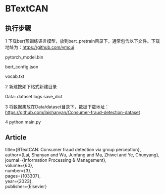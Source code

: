 # BTextCAN

## 执行步骤

1 下载bert预训练语言模型，放到bert_pretrain目录下，通常包含以下文件。下载地址为：https://github.com/ymcui

  pytorch_model.bin 
  
  bert_config.json 
  
  vocab.txt

2 新建按如下格式新建目录

  Data:
    dataset
    logs
    save_dict

3 将数据集放在Data/dataset目录下，数据下载地址：https://github.com/laishanyan/Consumer-fraud-detection-dataset

4 python main.py

## Article
  title={BTextCAN: Consumer fraud detection via group perception},  
  author={Lai, Shanyan and Wu, Junfang and Ma, Zhiwei and Ye, Chunyang},  
  journal={Information Processing \& Management},  
  volume={60},  
  number={3},  
  pages={103307},  
  year={2023},  
  publisher={Elsevier}  
  
